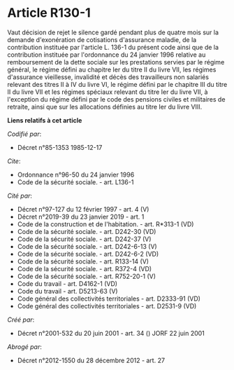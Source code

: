 # Article R130-1

Vaut décision de rejet le silence gardé pendant plus de quatre mois sur la demande d'exonération de cotisations d'assurance
maladie, de la contribution instituée par l'article L. 136-1 du présent code ainsi que de la contribution instituée par
l'ordonnance du 24 janvier 1996 relative au remboursement de la dette sociale sur les prestations servies par le régime
général, le régime défini au chapitre Ier du titre II du livre VII, les régimes d'assurance vieillesse, invalidité et décès
des travailleurs non salariés relevant des titres II à IV du livre VI, le régime défini par le chapitre III du titre II du
livre VII et les régimes spéciaux relevant du titre Ier du livre VII, à l'exception du régime défini par le code des pensions
civiles et militaires de retraite, ainsi que sur les allocations définies au titre Ier du livre VIII.

**Liens relatifs à cet article**

_Codifié par_:

  - Décret n°85-1353 1985-12-17

_Cite_:

  - Ordonnance n°96-50 du 24 janvier 1996
  - Code de la sécurité sociale. - art. L136-1

_Cité par_:

  - Décret n°97-127 du 12 février 1997 - art. 4 (V)
  - Décret n°2019-39 du 23 janvier 2019 - art. 1
  - Code de la construction et de l'habitation. - art. R*313-1 (VD)
  - Code de la sécurité sociale. - art. D242-30 (VD)
  - Code de la sécurité sociale. - art. D242-37 (V)
  - Code de la sécurité sociale. - art. D242-6-13 (V)
  - Code de la sécurité sociale. - art. D242-6-2 (VD)
  - Code de la sécurité sociale. - art. R133-14 (V)
  - Code de la sécurité sociale. - art. R372-4 (VD)
  - Code de la sécurité sociale. - art. R752-20-1 (V)
  - Code du travail - art. D4162-1 (VD)
  - Code du travail - art. D5213-63 (V)
  - Code général des collectivités territoriales - art. D2333-91 (VD)
  - Code général des collectivités territoriales - art. D2531-9 (VD)

_Créé par_:

  - Décret n°2001-532 du 20 juin 2001 - art. 34 () JORF 22 juin 2001

_Abrogé par_:

  - Décret n°2012-1550 du 28 décembre 2012 - art. 27
